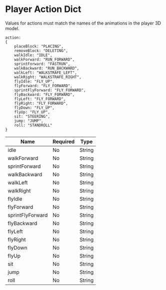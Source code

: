 # Player Action Dict

Values for actions must match the names of the animations in the player 3D model.

```
action:
{
	placeBlock: "PLACING",
	removeBlock: "DELETING",
	walkIdle: "IDLE",
	walkForward: "RUN_FORWARD",
	sprintForward: "FASTRUN",
	walkBackward: "RUN_BACKWARD",
	walkLeft: "WALKSTRAFE_LEFT",
	walkRight: "WALKSTRAFE_RIGHT",
	flyIdle: "FLY_UP",
	flyForward: "FLY_FORWARD",
	sprintFlyForward: "FLY_FORWARD",
	flyBackward: "FLY_FORWARD",
	flyLeft: "FLY_FORWARD",
	flyRight: "FLY_FORWARD",
	flyDown: "FLY_UP",
	flyUp: "FLY_UP",
	sit: "STEERING",
	jump: "JUMP",
	roll: "STANDROLL"
}
```

| Name             | Required | Type   |
| ---------------- | -------- | ------ |
| idle             | No       | String |
| walkForward      | No       | String |
| sprintForward    | No       | String |
| walkBackward     | No       | String |
| walkLeft         | No       | String |
| walkRight        | No       | String |
| flyIdle          | No       | String |
| flyForward       | No       | String |
| sprintFlyForward | No       | String |
| flyBackward      | No       | String |
| flyLeft          | No       | String |
| flyRight         | No       | String |
| flyDown          | No       | String |
| flyUp            | No       | String |
| sit              | No       | String |
| jump             | No       | String |
| roll             | No       | String |
